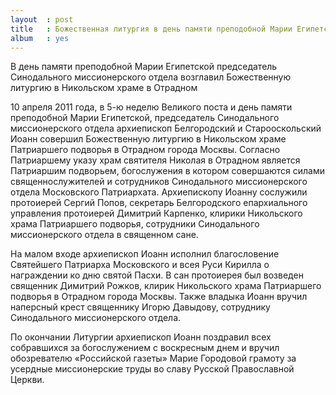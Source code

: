 ```yaml
---
layout  : post
title   : Божественная литургия в день памяти преподобной Марии Египетской
album   : yes
---
```

В день памяти преподобной Марии Египетской председатель Синодального миссионерского отдела возглавил Божественную литургию в Никольском храме в Отрадном

10 апреля 2011 года, в 5-ю неделю Великого поста и день памяти преподобной Марии Египетской, председатель Синодального миссионерского отдела архиепископ Белгородский и Старооскольский Иоанн совершил Божественную литургию в Никольском храме Патриаршего подворья в Отрадном города Москвы. Согласно Патриаршему указу храм святителя Николая в Отрадном является Патриаршим подворьем, богослужения в котором совершаются силами священнослужителей и сотрудников Синодального миссионерского отдела Московского Патриархата.
Архиепископу Иоанну сослужили протоиерей Сергий Попов, секретарь Белгородского епархиального управления протоиерей Димитрий Карпенко, клирики Никольского храма Патриаршего подворья, сотрудники Синодального миссионерского отдела в священном сане.

На малом входе архиепископ Иоанн исполнил благословение Святейшего Патриарха Московского и всея Руси Кирилла о награждении ко дню святой Пасхи. В сан протоиерея был возведен священник Димитрий Рожков,  клирик Никольского храма Патриаршего подворья в Отрадном города Москвы. Также владыка Иоанн вручил наперсный крест священнику Игорю Давыдову, сотруднику Синодального миссионерского отдела.

По окончании Литургии архиепископ Иоанн поздравил всех собравшихся за богослужением с воскресным днем и вручил обозревателю «Российской газеты» Марие Городовой грамоту за усердные миссионерские труды во славу Русской Православной Церкви.
